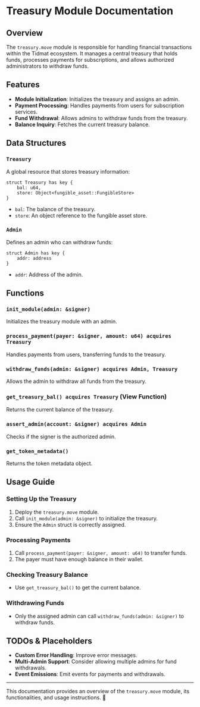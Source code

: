 # Treasury Module Documentation

## Overview
The `treasury.move` module is responsible for handling financial transactions within the Tidmat ecosystem. It manages a central treasury that holds funds, processes payments for subscriptions, and allows authorized administrators to withdraw funds.

## Features
- **Module Initialization**: Initializes the treasury and assigns an admin.
- **Payment Processing**: Handles payments from users for subscription services.
- **Fund Withdrawal**: Allows admins to withdraw funds from the treasury.
- **Balance Inquiry**: Fetches the current treasury balance.

## Data Structures
### `Treasury`
A global resource that stores treasury information:
```move
struct Treasury has key {
    bal: u64,
    store: Object<fungible_asset::FungibleStore>
}
```
- `bal`: The balance of the treasury.
- `store`: An object reference to the fungible asset store.

### `Admin`
Defines an admin who can withdraw funds:
```move
struct Admin has key {
    addr: address
}
```
- `addr`: Address of the admin.

## Functions
### `init_module(admin: &signer)`
Initializes the treasury module with an admin.

### `process_payment(payer: &signer, amount: u64) acquires Treasury`
Handles payments from users, transferring funds to the treasury.

### `withdraw_funds(admin: &signer) acquires Admin, Treasury`
Allows the admin to withdraw all funds from the treasury.

### `get_treasury_bal() acquires Treasury` (View Function)
Returns the current balance of the treasury.

### `assert_admin(account: &signer) acquires Admin`
Checks if the signer is the authorized admin.

### `get_token_metadata()`
Returns the token metadata object.

## Usage Guide
### Setting Up the Treasury
1. Deploy the `treasury.move` module.
2. Call `init_module(admin: &signer)` to initialize the treasury.
3. Ensure the `Admin` struct is correctly assigned.

### Processing Payments
1. Call `process_payment(payer: &signer, amount: u64)` to transfer funds.
2. The payer must have enough balance in their wallet.

### Checking Treasury Balance
- Use `get_treasury_bal()` to get the current balance.

### Withdrawing Funds
- Only the assigned admin can call `withdraw_funds(admin: &signer)` to withdraw funds.

## TODOs & Placeholders
- **Custom Error Handling**: Improve error messages.
- **Multi-Admin Support**: Consider allowing multiple admins for fund withdrawals.
- **Event Emissions**: Emit events for payments and withdrawals.

---
This documentation provides an overview of the `treasury.move` module, its functionalities, and usage instructions. 🚀


